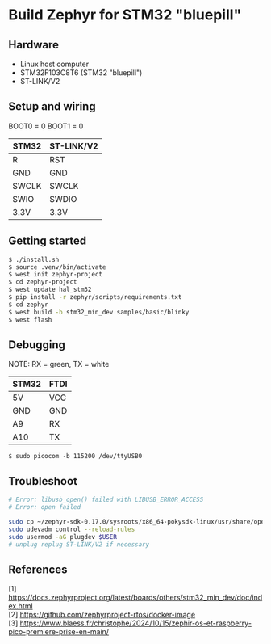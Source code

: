 # Build Zephyr for STM32 "bluepill"

## Hardware
- Linux host computer
- STM32F103C8T6 (STM32 "bluepill")
- ST-LINK/V2

## Setup and wiring
BOOT0 = 0
BOOT1 = 0

| STM32 | ST-LINK/V2 |
| ----- | ---------- |
| R     | RST        |
| GND   | GND        |
| SWCLK | SWCLK      |
| SWIO  | SWDIO      |
| 3.3V  | 3.3V       |

## Getting started

```sh
$ ./install.sh
$ source .venv/bin/activate
$ west init zephyr-project
$ cd zephyr-project
$ west update hal_stm32
$ pip install -r zephyr/scripts/requirements.txt
$ cd zephyr
$ west build -b stm32_min_dev samples/basic/blinky
$ west flash
```

## Debugging
NOTE: RX = green, TX = white

| STM32 | FTDI |
| ----- | ---- |
| 5V    | VCC  |
| GND   | GND  |
| A9    | RX   |
| A10   | TX   |

```
$ sudo picocom -b 115200 /dev/ttyUSB0
```

## Troubleshoot

```sh
# Error: libusb_open() failed with LIBUSB_ERROR_ACCESS
# Error: open failed

sudo cp ~/zephyr-sdk-0.17.0/sysroots/x86_64-pokysdk-linux/usr/share/openocd/contrib/60-openocd.rules /etc/udev/rules.d/
sudo udevadm control --reload-rules
sudo usermod -aG plugdev $USER
# unplug replug ST-LINK/V2 if necessary
```

## References
[1] https://docs.zephyrproject.org/latest/boards/others/stm32_min_dev/doc/index.html<br>
[2] https://github.com/zephyrproject-rtos/docker-image<br>
[3] https://www.blaess.fr/christophe/2024/10/15/zephir-os-et-raspberry-pico-premiere-prise-en-main/<br>
